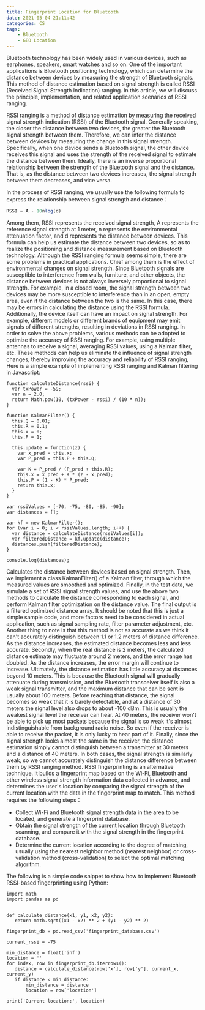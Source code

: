 ```yaml
---
title: Fingerprint Location for Bluetooth 
date: 2021-05-04 21:11:42
categories: CS
tags:
    - Bluetooth
    - GEO Location
---
```



Bluetooth technology has been widely used in various devices, such as earphones, speakers, smart watches and so on. One of the important applications is Bluetooth positioning technology, which can determine the distance between devices by measuring the strength of Bluetooth signals. This method of distance estimation based on signal strength is called RSSI (Received Signal Strength Indication) ranging. In this article, we will discuss the principle, implementation, and related application scenarios of RSSI ranging.



RSSI ranging is a method of distance estimation by measuring the received signal strength indication (RSSI) of the Bluetooth signal. Generally speaking, the closer the distance between two devices, the greater the Bluetooth signal strength between them. Therefore, we can infer the distance between devices by measuring the change in this signal strength.
Specifically, when one device sends a Bluetooth signal, the other device receives this signal and uses the strength of the received signal to estimate the distance between them. Ideally, there is an inverse proportional relationship between the strength of the Bluetooth signal and the distance. That is, as the distance between two devices increases, the signal strength between them decreases, and vice versa.

In the process of RSSI ranging, we usually use the following formula to express the relationship between signal strength and distance：

```javascript
RSSI = A - 10nlog(d)
```

Among them, RSSI represents the received signal strength, A represents the reference signal strength at 1 meter, n represents the environmental attenuation factor, and d represents the distance between devices. This formula can help us estimate the distance between two devices, so as to realize the positioning and distance measurement based on Bluetooth technology.
Although the RSSI ranging formula seems simple, there are some problems in practical applications. Chief among them is the effect of environmental changes on signal strength. Since Bluetooth signals are susceptible to interference from walls, furniture, and other objects, the distance between devices is not always inversely proportional to signal strength.
For example, in a closed room, the signal strength between two devices may be more susceptible to interference than in an open, empty area, even if the distance between the two is the same. In this case, there may be errors in calculating the distance using the RSSI formula.
Additionally, the device itself can have an impact on signal strength. For example, different models or different brands of equipment may emit signals of different strengths, resulting in deviations in RSSI ranging.
In order to solve the above problems, various methods can be adopted to optimize the accuracy of RSSI ranging. For example, using multiple antennas to receive a signal, averaging RSSI values, using a Kalman filter, etc. These methods can help us eliminate the influence of signal strength changes, thereby improving the accuracy and reliability of RSSI ranging,
Here is a simple example of implementing RSSI ranging and Kalman filtering in Javascript:

    function calculateDistance(rssi) {
      var txPower = -59; 
      var n = 2.0;
      return Math.pow(10, (txPower - rssi) / (10 * n));
    }

    function KalmanFilter() {
      this.Q = 0.01; 
      this.R = 0.1; 
      this.x = 0; 
      this.P = 1; 

      this.update = function(z) {
        var x_pred = this.x;
        var P_pred = this.P + this.Q;

        var K = P_pred / (P_pred + this.R);
        this.x = x_pred + K * (z - x_pred);
        this.P = (1 - K) * P_pred;
        return this.x;
      }
    }

    var rssiValues = [-70, -75, -80, -85, -90];
    var distances = [];

    var kf = new KalmanFilter();
    for (var i = 0; i < rssiValues.length; i++) {
      var distance = calculateDistance(rssiValues[i]);
      var filteredDistance = kf.update(distance);
      distances.push(filteredDistance);
    }

    console.log(distances);

Calculates the distance between devices based on signal strength. Then, we implement a class KalmanFilter() of a Kalman filter, through which the measured values are smoothed and optimized.
Finally, in the test data, we simulate a set of RSSI signal strength values, and use the above two methods to calculate the distance corresponding to each signal, and perform Kalman filter optimization on the distance value. The final output is a filtered optimized distance array.
It should be noted that this is just a simple sample code, and more factors need to be considered in actual application, such as signal sampling rate, filter parameter adjustment, etc.
Another thing to note is that this method is not as accurate as we think it can't accurately distinguish between 1.1 or 1.2 meters of distance difference. As the distance increases, the estimated distance becomes less and less accurate.
Secondly, when the real distance is 2 meters, the calculated distance estimate may fluctuate around 2 meters, and the error range has doubled. As the distance increases, the error margin will continue to increase. Ultimately, the distance estimation has little accuracy at distances beyond 10 meters.
This is because the Bluetooth signal will gradually attenuate during transmission, and the Bluetooth transceiver itself is also a weak signal transmitter, and the maximum distance that can be sent is usually about 100 meters. Before reaching that distance, the signal becomes so weak that it is barely detectable, and at a distance of 30 meters the signal level also drops to about -100 dBm. This is usually the weakest signal level the receiver can hear. At 40 meters, the receiver won't be able to pick up most packets because the signal is so weak it's almost indistinguishable from background radio noise. So even if the receiver is able to receive the packet, it is only lucky to hear part of it.
Finally, since the signal strength looks almost the same in the receiver, the distance estimation simply cannot distinguish between a transmitter at 30 meters and a distance of 40 meters. In both cases, the signal strength is similarly weak, so we cannot accurately distinguish the distance difference between them by RSSI ranging method.
RSSI fingerprinting is an alternative technique. It builds a fingerprint map based on the Wi-Fi, Bluetooth and other wireless signal strength information data collected in advance, and determines the user's location by comparing the signal strength of the current location with the data in the fingerprint map to match.
This method requires the following steps：

*   Collect Wi-Fi and Bluetooth signal strength data in the area to be located, and generate a fingerprint database.
*   Obtain the signal strength of the current location through Bluetooth scanning, and compare it with the signal strength in the fingerprint database.
*   Determine the current location according to the degree of matching, usually using the nearest neighbor method (nearest neighbor) or cross-validation method (cross-validation) to select the optimal matching algorithm.

The following is a simple code snippet to show how to implement Bluetooth RSSI-based fingerprinting using Python:

    import math
    import pandas as pd


    def calculate_distance(x1, y1, x2, y2):
       return math.sqrt((x1 - x2) ** 2 + (y1 - y2) ** 2)

    fingerprint_db = pd.read_csv('fingerprint_database.csv')

    current_rssi = -75

    min_distance = float('inf')
    location = ''
    for index, row in fingerprint_db.iterrows():
       distance = calculate_distance(row['x'], row['y'], current_x, current_y)
       if distance < min_distance:
           min_distance = distance
           location = row['location']
           
    print('Current location:', location)

